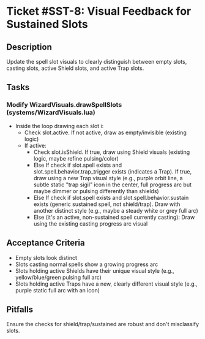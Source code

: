 # Ticket #SST-8: Visual Feedback for Sustained Slots

## Description
Update the spell slot visuals to clearly distinguish between empty slots, casting slots, active Shield slots, and active Trap slots.

## Tasks

### Modify WizardVisuals.drawSpellSlots (systems/WizardVisuals.lua)
- Inside the loop drawing each slot i:
  - Check slot.active. If not active, draw as empty/invisible (existing logic)
  - If active:
    - Check slot.isShield. If true, draw using Shield visuals (existing logic, maybe refine pulsing/color)
    - Else If check if slot.spell exists and slot.spell.behavior.trap_trigger exists (indicates a Trap). If true, draw using a new Trap visual style (e.g., purple orbit line, a subtle static "trap sigil" icon in the center, full progress arc but maybe dimmer or pulsing differently than shields)
    - Else If check if slot.spell exists and slot.spell.behavior.sustain exists (generic sustained spell, not shield/trap). Draw with another distinct style (e.g., maybe a steady white or grey full arc)
    - Else (it's an active, non-sustained spell currently casting): Draw using the existing casting progress arc visual

## Acceptance Criteria
- Empty slots look distinct
- Slots casting normal spells show a growing progress arc
- Slots holding active Shields have their unique visual style (e.g., yellow/blue/green pulsing full arc)
- Slots holding active Traps have a new, clearly different visual style (e.g., purple static full arc with an icon)

## Pitfalls
Ensure the checks for shield/trap/sustained are robust and don't misclassify slots.